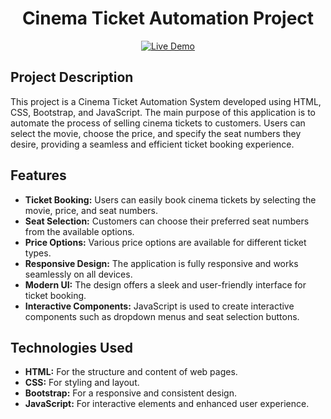 <!-- Başlık -->
<h1 align="center">Cinema Ticket Automation Project</h1>

<!-- Canlı Demo ve Badges -->
<p align="center">
    <a href="https://ozfidanmert.github.io/Cinema-Ticket-Automation-Project/">
        <img src="https://img.shields.io/badge/Live-Demo-brightgreen" alt="Live Demo">
    </a>
</p>

<!-- Proje Tanımı -->
<h2>Project Description</h2>
<p>This project is a Cinema Ticket Automation System developed using HTML, CSS, Bootstrap, and JavaScript. The main purpose of this application is to automate the process of selling cinema tickets to customers. Users can select the movie, choose the price, and specify the seat numbers they desire, providing a seamless and efficient ticket booking experience.</p>

<!-- Features -->
<h2>Features</h2>
<ul>
    <li><strong>Ticket Booking:</strong> Users can easily book cinema tickets by selecting the movie, price, and seat numbers.</li>
    <li><strong>Seat Selection:</strong> Customers can choose their preferred seat numbers from the available options.</li>
    <li><strong>Price Options:</strong> Various price options are available for different ticket types.</li>
    <li><strong>Responsive Design:</strong> The application is fully responsive and works seamlessly on all devices.</li>
    <li><strong>Modern UI:</strong> The design offers a sleek and user-friendly interface for ticket booking.</li>
    <li><strong>Interactive Components:</strong> JavaScript is used to create interactive components such as dropdown menus and seat selection buttons.</li>
</ul>

<!-- Technologies Used -->
<h2>Technologies Used</h2>
<ul>
    <li><strong>HTML:</strong> For the structure and content of web pages.</li>
    <li><strong>CSS:</strong> For styling and layout.</li>
    <li><strong>Bootstrap:</strong> For a responsive and consistent design.</li>
    <li><strong>JavaScript:</strong> For interactive elements and enhanced user experience.</li>
</ul>
